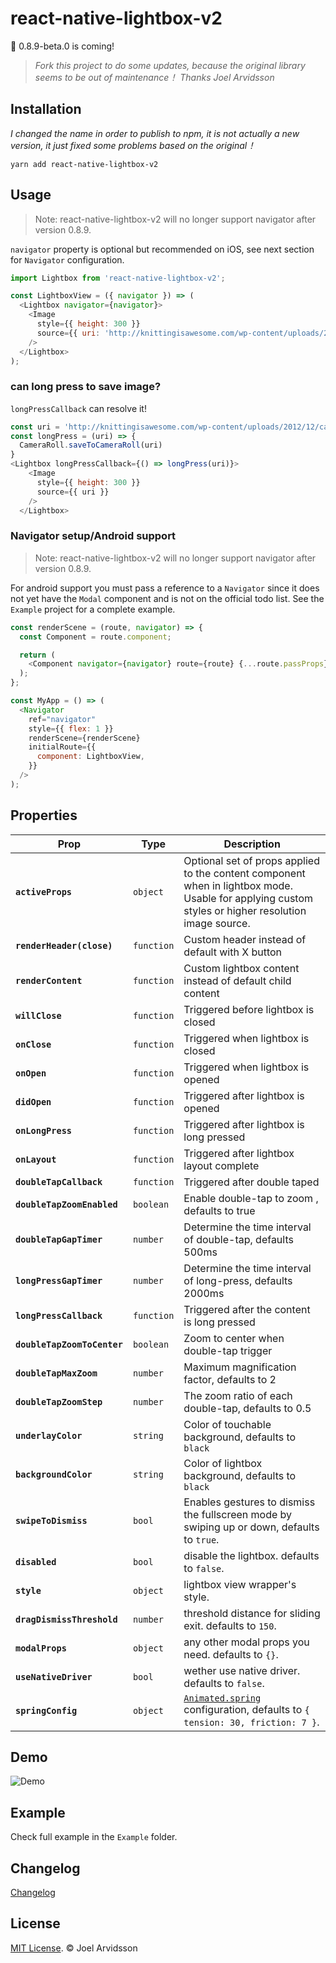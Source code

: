 # react-native-lightbox-v2

👀 0.8.9-beta.0 is coming!

> *Fork this project to do some updates, because the original library seems to be out of maintenance！*
> *Thanks Joel Arvidsson*

## Installation

*I changed the name in order to publish to npm, it is not actually a new version, it just fixed some problems based on the original！*

```shell
yarn add react-native-lightbox-v2
```

## Usage

> Note: react-native-lightbox-v2 will no longer support navigator after version 0.8.9.

`navigator` property is optional but recommended on iOS, see next section for `Navigator` configuration.

```js
import Lightbox from 'react-native-lightbox-v2';

const LightboxView = ({ navigator }) => (
  <Lightbox navigator={navigator}>
    <Image
      style={{ height: 300 }}
      source={{ uri: 'http://knittingisawesome.com/wp-content/uploads/2012/12/cat-wearing-a-reindeer-hat1.jpg' }}
    />
  </Lightbox>
);
```

### can long press to save image?

`longPressCallback` can resolve it!

```js
const uri = 'http://knittingisawesome.com/wp-content/uploads/2012/12/cat-wearing-a-reindeer-hat1.jpg'
const longPress = (uri) => {
  CameraRoll.saveToCameraRoll(uri)
}
<Lightbox longPressCallback={() => longPress(uri)}>
    <Image
      style={{ height: 300 }}
      source={{ uri }}
    />
  </Lightbox>
```

### Navigator setup/Android support

> Note: react-native-lightbox-v2 will no longer support navigator after version 0.8.9.

For android support you must pass a reference to a `Navigator` since it does not yet have the `Modal` component and is not on the official todo list. See the `Example` project for a complete example.

```js
const renderScene = (route, navigator) => {
  const Component = route.component;

  return (
    <Component navigator={navigator} route={route} {...route.passProps} />
  );
};

const MyApp = () => (
  <Navigator
    ref="navigator"
    style={{ flex: 1 }}
    renderScene={renderScene}
    initialRoute={{
      component: LightboxView,
    }}
  />
);
```

## Properties

| Prop | Type | Description |
|---|---|---|
|**`activeProps`**|`object`|Optional set of props applied to the content component when in lightbox mode. Usable for applying custom styles or higher resolution image source.|
|**`renderHeader(close)`**|`function`|Custom header instead of default with X button|
|**`renderContent`**|`function`|Custom lightbox content instead of default child content|
|**`willClose`**|`function`|Triggered before lightbox is closed|
|**`onClose`**|`function`|Triggered when lightbox is closed|
|**`onOpen`**|`function`|Triggered when lightbox is opened|
|**`didOpen`**|`function`|Triggered after lightbox is opened|
|**`onLongPress`**|`function`|Triggered after lightbox is long pressed|
|**`onLayout`**|`function`|Triggered after lightbox layout complete|
|**`doubleTapCallback`**|`function`|Triggered after double taped|
|**`doubleTapZoomEnabled`**|`boolean`|Enable double-tap to zoom , defaults to true|
|**`doubleTapGapTimer`**|`number`|Determine the time interval of double-tap, defaults 500ms|
|**`longPressGapTimer`**|`number`|Determine the time interval of long-press, defaults 2000ms|
|**`longPressCallback`**|`function`|Triggered after the content is long pressed|
|**`doubleTapZoomToCenter`**|`boolean`|Zoom to center when double-tap trigger|
|**`doubleTapMaxZoom`**|`number`|Maximum magnification factor, defaults to 2|
|**`doubleTapZoomStep`**|`number`|The zoom ratio of each double-tap, defaults to 0.5|
|**`underlayColor`**|`string`|Color of touchable background, defaults to `black`|
|**`backgroundColor`**|`string`|Color of lightbox background, defaults to `black`|
|**`swipeToDismiss`**|`bool`|Enables gestures to dismiss the fullscreen mode by swiping up or down, defaults to `true`.|
|**`disabled`**|`bool`|disable the lightbox. defaults to `false`.|
|**`style`**|`object`|lightbox view wrapper's style.|
|**`dragDismissThreshold`**|`number`|threshold distance for sliding exit. defaults to `150`.|
|**`modalProps`**|`object`|any other modal props you need. defaults to `{}`.|
|**`useNativeDriver`**|`bool`|wether use native driver. defaults to `false`.|
|**`springConfig`**|`object`|[`Animated.spring`](https://facebook.github.io/react-native/docs/animations.html) configuration, defaults to `{ tension: 30, friction: 7 }`.|

## Demo

![Demo](https://cloud.githubusercontent.com/assets/378279/9074360/16eac5d6-3b09-11e5-90af-a69980e9f4be.gif)

## Example

Check full example in the `Example` folder.

## Changelog

[Changelog](./CHANGELOG.md)

## License

[MIT License](http://opensource.org/licenses/mit-license.html). © Joel Arvidsson
